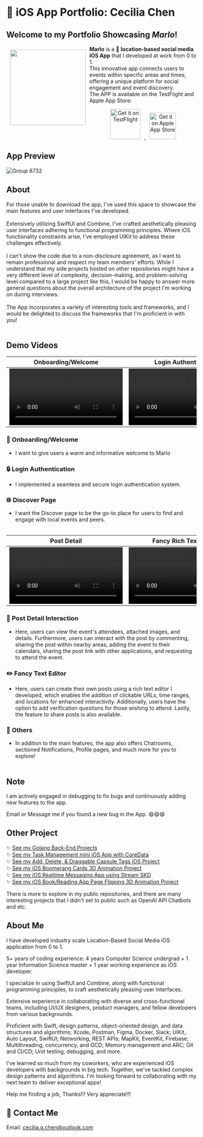 # 📱 iOS App Portfolio: Cecilia Chen

## Welcome to my Portfolio Showcasing *Marlo*!
<img src="https://github.com/ceciliachenguo/iOSAppPortfolio_Cecilia_in_Marlo/assets/121702916/c2c03314-ce7c-4b99-9454-18a1731f09d8" align="left" width="200" hspace="10" vspace="10">

**Marlo** is a 📍 **location-based social media iOS App** that I developed at work from 0 to 1. <br/>
  This innovative app connects users to events within specific areas and times, offering a unique platform for social engagement and event discovery. <br/>
  The APP is available on the TestFlight and Apple App Store: <br/>

<p align="center">

  <a href="https://testflight.apple.com/join/hb5UK0m1" target="_blank">
    <img alt="Get it on TestFlight"
         height="80"
         src="https://github.com/ceciliachenguo/iOSAppPortfolio_Cecilia_in_Marlo/assets/121702916/779a6b3e-ff8e-4a17-8420-4be6aa921682"
         style="margin-right: 10px;" />
  </a>
  <a href="https://apps.apple.com/us/app/marlo-social/id6450737280" target="_blank">
    <img alt="Get it on Apple App Store"
         height="70"
         src="https://github.com/ceciliachenguo/iOSAppPortfolio_Cecilia_in_Marlo/assets/121702916/3a49daa7-b361-4429-bd0e-7ee0913c653c"
         style="margin-left: 10px;" />
  </a>
</p>


## App Preview
![Group 8732](https://github.com/ceciliachenguo/iOSAppPortfolio_Cecilia_in_Marlo/assets/121702916/c11224c9-4444-4eb2-864a-705e2610f17e)

## About
For those unable to download the app, I've used this space to showcase the main features and user interfaces I've developed. <br/><br/>
Extensively utilizing SwiftUI and Combine, I've crafted aesthetically pleasing user interfaces adhering to functional programming principles. Where iOS functionality constraints arise, I've employed UIKit to address these challenges effectively. <br/><br/>
I can't show the code due to a non-disclosure agreement, as I want to remain professional and respect my team members' efforts. While I understand that my  side projects hosted on other repositories might have a very different level of complexity, decision-making, and problem-solving level compared to a large project like this, I would be happy to answer more general questions about the overall architecture of the project I'm working on during interviews. <br/><br/>
The App incorporates a variety of interesting tools and frameworks, and I would be delighted to discuss the frameworks that I'm proficient in with you! <br/><br/>

## Demo Videos
| Onboarding/Welcome | Login Authentication | Discover Page |
|:---------------------:|:-----------------------:|:----------------:|
| <video src="https://github.com/ceciliachenguo/iOSAppPortfolio_Cecilia_in_Marlo/assets/121702916/958b308b-8714-4664-ad37-8f117d52106f" width="300" controls></video> | <video src="https://github.com/ceciliachenguo/iOSAppPortfolio_Cecilia_in_Marlo/assets/121702916/44f28bdb-41da-4e9e-ad73-165ee29f30e7" width="300" controls></video> | <video src="https://github.com/ceciliachenguo/iOSAppPortfolio_Cecilia_in_Marlo/assets/121702916/de0ed8e9-31a2-4229-b745-9ac218b454dc" width="300" controls></video> |

### 🎉 Onboarding/Welcome
- I want to give users a warm and informative welcome to Marlo

### 🔒 Login Authentication
- I implemented a seamless and secure login authentication system.

### 🌐 Discover Page 
- I want the Discover page to be the go-to place for users to find and engage with local events and peers. <br/><br/>

| Post Detail | Fancy Rich Text Editor | Others |
|:---------------------:|:-----------------------:|:----------------:|
| <video src="https://github.com/ceciliachenguo/iOSAppPortfolio_Cecilia_in_Marlo/assets/121702916/1271bbe7-8576-472f-bc1a-a3d00385c4e9" width="300" controls></video> | <video src="https://github.com/ceciliachenguo/iOSAppPortfolio_Cecilia_in_Marlo/assets/121702916/ee700eb4-2c06-4245-992a-7628329454f8" width="300" controls></video> | <video src="https://github.com/ceciliachenguo/iOSAppPortfolio_Cecilia_in_Marlo/assets/121702916/6a7dcc7a-7ca1-4b62-b811-abef5fa8a1c5" width="300" controls></video> |

### 🔎 Post Detail Interaction
- Here, users can view the event's attendees, attached images, and details. Furthermore, users can interact with the post by commenting, sharing the post within nearby areas, adding the event to their calendars, sharing the post link with other applications, and requesting to attend the event.

### ✏️ Fancy Text Editor
- Here, users can create their own posts using a rich text editor I developed, which enables the addition of clickable URLs, time ranges, and locations for enhanced interactivity. Additionally, users have the option to add verification questions for those wishing to attend. Lastly, the feature to share posts is also available.

### 📢 Others
- In addition to the main features, the app also offers Chatrooms, sectioned Notifications, Profile pages, and much more for you to explore! <br/><br/>

## Note
I am actively engaged in debugging to fix bugs and continuously adding new features to the app. 

Email or Message me if you found a new bug in the App. 😄😄😄

## Other Project
 ✨ [See my Golang Back-End Projects](https://github.com/ceciliachenguo/simplebank/blob/main/README.md) <br/>
 ✨ [See my Task Management mini iOS App with CoreData](https://github.com/ceciliachenguo/TaskManagerCoreData) <br/>
 ✨ [See my Add, Delete, & Draggable Capsule Tags iOS Project](https://github.com/ceciliachenguo/CapsuleTags) <br/>
 ✨ [See my iOS Boomerang Cards 3D Animation Project](https://github.com/ceciliachenguo/BoomerangCards) <br/>
 ✨ [See my iOS Realtime Messaging App using Stream SKD](https://github.com/ceciliachenguo/iMessageClone) <br/>
 ✨ [See my iOS Book/Reading App Page Flipping 3D Animation Project](https://github.com/ceciliachenguo/BookPageFlipAnimation) <br/>

There is more to explore in my public repositories, and there are many interesting projects that I didn't set to public such as OpenAI API Chatbots and etc.

## About Me
I have developed industry scale Location-Based Social Media iOS application from 0 to 1.

5+ years of coding experience: 4 years Computer Science undergrad + 1 year Information Science master + 1 year working experience as iOS developer.

I specialize in using SwiftUI and Combine, along with functional programming principles, to craft aesthetically pleasing user interfaces.

Extensive experience in collaborating with diverse and cross-functional teams, including UI/UX designers, product managers, and fellow developers from various backgrounds.

Proficient with Swift, design patterns, object-oriented design, and data structures and algorithms; Xcode, Postman, Figma, Docker, Slack; UIKit, Auto Layout, SwiftUI; Networking, REST APIs; MapKit, EventKit, Firebase; Multithreading, concurrency, and GCD; Memory management and ARC; Git and CI/CD; Unit testing, debugging, and more.

I've learned so much from my coworkers, who are experienced iOS developers with backgrounds in big tech. Together, we've tackled complex design patterns and algorithms. I'm looking forward to collaborating with my next team to deliver exceptional apps!

Help me finding a job, Thanks!!! Very appreciate!!!

## 📮 Contact Me 
Email: cecilia.g.chen@outlook.com
